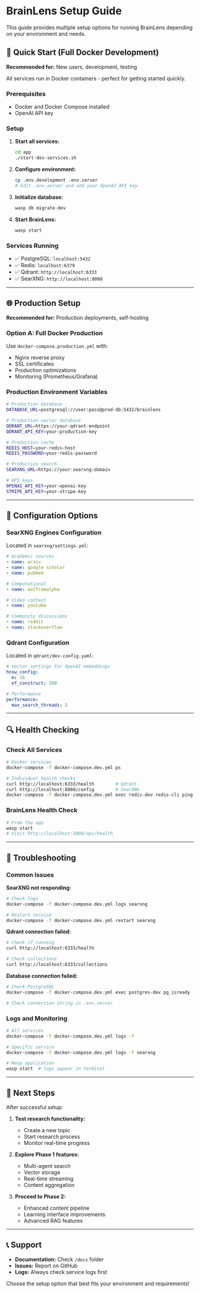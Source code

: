 # BrainLens Setup Guide

This guide provides multiple setup options for running BrainLens depending on your environment and needs.

## 🚀 Quick Start (Full Docker Development)

**Recommended for:** New users, development, testing

All services run in Docker containers - perfect for getting started quickly.

### Prerequisites
- Docker and Docker Compose installed
- OpenAI API key

### Setup
1. **Start all services:**
   ```bash
   cd app
   ./start-dev-services.sh
   ```

2. **Configure environment:**
   ```bash
   cp .env.development .env.server
   # Edit .env.server and add your OpenAI API key
   ```

3. **Initialize database:**
   ```bash
   wasp db migrate-dev
   ```

4. **Start BrainLens:**
   ```bash
   wasp start
   ```

### Services Running
- ✅ PostgreSQL: `localhost:5432`
- ✅ Redis: `localhost:6379`
- ✅ Qdrant: `http://localhost:6333`
- ✅ SearXNG: `http://localhost:8080`

---

## 🌐 Production Setup

**Recommended for:** Production deployments, self-hosting

### Option A: Full Docker Production
Use `docker-compose.production.yml` with:
- Nginx reverse proxy
- SSL certificates
- Production optimizations
- Monitoring (Prometheus/Grafana)

### Production Environment Variables
```bash
# Production database
DATABASE_URL=postgresql://user:pass@prod-db:5432/brainlens

# Production vector database
QDRANT_URL=https://your-qdrant-endpoint
QDRANT_API_KEY=your-production-key

# Production cache
REDIS_HOST=your-redis-host
REDIS_PASSWORD=your-redis-password

# Production search
SEARXNG_URL=https://your-searxng-domain

# API keys
OPENAI_API_KEY=your-openai-key
STRIPE_API_KEY=your-stripe-key
```

---

## 🔧 Configuration Options

### SearXNG Engines Configuration
Located in `searxng/settings.yml`:

```yaml
# Academic sources
- name: arxiv
- name: google scholar
- name: pubmed

# Computational
- name: wolframalpha

# Video content
- name: youtube

# Community discussions
- name: reddit
- name: stackoverflow
```

### Qdrant Configuration
Located in `qdrant/dev-config.yaml`:

```yaml
# Vector settings for OpenAI embeddings
hnsw_config:
  m: 16
  ef_construct: 100

# Performance
performance:
  max_search_threads: 2
```

---

## 🔍 Health Checking

### Check All Services
```bash
# Docker services
docker-compose -f docker-compose.dev.yml ps

# Individual health checks
curl http://localhost:6333/health        # Qdrant
curl http://localhost:8080/config        # SearXNG
docker-compose -f docker-compose.dev.yml exec redis-dev redis-cli ping  # Redis
```

### BrainLens Health Check
```bash
# From the app
wasp start
# Visit http://localhost:3000/api/health
```

---

## 🐛 Troubleshooting

### Common Issues

**SearXNG not responding:**
```bash
# Check logs
docker-compose -f docker-compose.dev.yml logs searxng

# Restart service
docker-compose -f docker-compose.dev.yml restart searxng
```

**Qdrant connection failed:**
```bash
# Check if running
curl http://localhost:6333/health

# Check collections
curl http://localhost:6333/collections
```

**Database connection failed:**
```bash
# Check PostgreSQL
docker-compose -f docker-compose.dev.yml exec postgres-dev pg_isready -U postgres

# Check connection string in .env.server
```

### Logs and Monitoring
```bash
# All services
docker-compose -f docker-compose.dev.yml logs -f

# Specific service
docker-compose -f docker-compose.dev.yml logs -f searxng

# Wasp application
wasp start  # logs appear in terminal
```

---

## 🚦 Next Steps

After successful setup:

1. **Test research functionality:**
   - Create a new topic
   - Start research process
   - Monitor real-time progress

2. **Explore Phase 1 features:**
   - Multi-agent search
   - Vector storage
   - Real-time streaming
   - Content aggregation

3. **Proceed to Phase 2:**
   - Enhanced content pipeline
   - Learning interface improvements
   - Advanced RAG features

---

## 📞 Support

- **Documentation:** Check `/docs` folder
- **Issues:** Report on GitHub
- **Logs:** Always check service logs first

Choose the setup option that best fits your environment and requirements!
